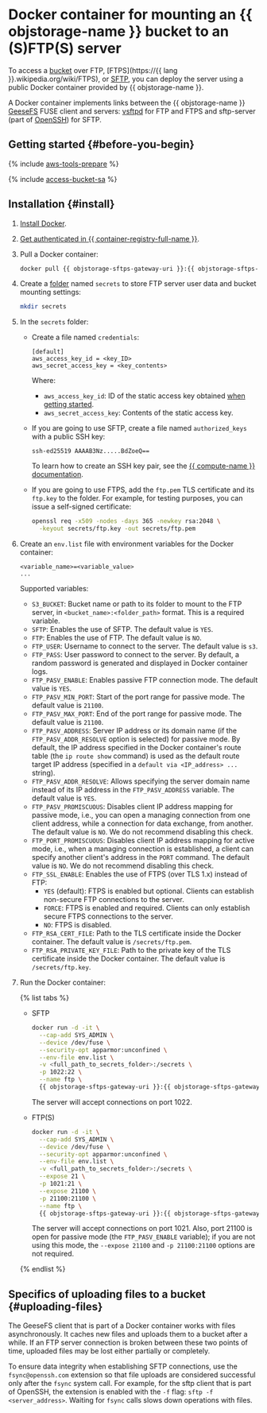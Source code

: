 # Docker container for mounting an {{ objstorage-name }} bucket to an (S)FTP(S) server

To access a [bucket](../concepts/bucket.md) over FTP, [FTPS](https://{{ lang }}.wikipedia.org/wiki/FTPS), or [SFTP](https://en.wikipedia.org/wiki/SSH_File_Transfer_Protocol), you can deploy the server using a public Docker container provided by {{ objstorage-name }}.

A Docker container implements links between the {{ objstorage-name }} [GeeseFS](geesefs.md) FUSE client and servers: [vsftpd](https://security.appspot.com/vsftpd.html) for FTP and FTPS and sftp-server (part of [OpenSSH](https://www.openssh.com/)) for SFTP.

## Getting started {#before-you-begin}

{% include [aws-tools-prepare](../../_includes/aws-tools/aws-tools-prepare.md) %}

{% include [access-bucket-sa](../../_includes/storage/access-bucket-sa.md) %}

## Installation {#install}

1. [Install Docker](https://docs.docker.com/get-docker/).
1. [Get authenticated in {{ container-registry-full-name }}](../../container-registry/operations/authentication.md).
1. Pull a Docker container:

   ```bash
   docker pull {{ objstorage-sftps-gateway-uri }}:{{ objstorage-sftps-gateway-version }}
   ```

1. Create a [folder](../concepts/object.md#folder) named `secrets` to store FTP server user data and bucket mounting settings:

   ```bash
   mkdir secrets
   ```

1. In the `secrets` folder:
   * Create a file named `credentials`:

     ```text
     [default]
     aws_access_key_id = <key_ID>
     aws_secret_access_key = <key_contents>
     ```

     Where:
     * `aws_access_key_id`: ID of the static access key obtained [when getting started](#before-you-begin).
     * `aws_secret_access_key`: Contents of the static access key.
   * If you are going to use SFTP, create a file named `authorized_keys` with a public SSH key:

     ```text
     ssh-ed25519 AAAAB3Nz.....BdZoeQ==
     ```


     To learn how to create an SSH key pair, see the [{{ compute-name }} documentation](../../compute/operations/vm-connect/ssh.md#creating-ssh-keys).


   * If you are going to use FTPS, add the `ftp.pem` TLS certificate and its `ftp.key` to the folder. For example, for testing purposes, you can issue a self-signed certificate:

     ```bash
     openssl req -x509 -nodes -days 365 -newkey rsa:2048 \
       -keyout secrets/ftp.key -out secrets/ftp.pem
     ```

1. Create an `env.list` file with environment variables for the Docker container:

   ```text
   <variable_name>=<variable_value>
   ...
   ```

   Supported variables:
   * `S3_BUCKET`: Bucket name or path to its folder to mount to the FTP server, in `<bucket_name>:<folder_path>` format. This is a required variable.
   * `SFTP`: Enables the use of SFTP. The default value is `YES`.
   * `FTP`: Enables the use of FTP. The default value is `NO`.
   * `FTP_USER`: Username to connect to the server. The default value is `s3`.
   * `FTP_PASS`: User password to connect to the server. By default, a random password is generated and displayed in Docker container logs.
   * `FTP_PASV_ENABLE`: Enables passive FTP connection mode. The default value is `YES`.
   * `FTP_PASV_MIN_PORT`: Start of the port range for passive mode. The default value is `21100`.
   * `FTP_PASV_MAX_PORT`: End of the port range for passive mode. The default value is `21100`.
   * `FTP_PASV_ADDRESS`: Server IP address or its domain name (if the `FTP_PASV_ADDR_RESOLVE` option is selected) for passive mode. By default, the IP address specified in the Docker container's route table (the `ip route show` command) is used as the default route target IP address (specified in a `default via <IP_address> ...` string).
   * `FTP_PASV_ADDR_RESOLVE`: Allows specifying the server domain name instead of its IP address in the `FTP_PASV_ADDRESS` variable. The default value is `YES`.
   * `FTP_PASV_PROMISCUOUS`: Disables client IP address mapping for passive mode, i.e., you can open a managing connection from one client address, while a connection for data exchange, from another. The default value is `NO`. We do not recommend disabling this check.
   * `FTP_PORT_PROMISCUOUS`: Disables client IP address mapping for active mode, i.e., when a managing connection is established, a client can specify another client's address in the `PORT` command. The default value is `NO`. We do not recommend disabling this check.
   * `FTP_SSL_ENABLE`: Enables the use of FTPS (over TLS 1.x) instead of FTP:
     * `YES` (default): FTPS is enabled but optional. Clients can establish non-secure FTP connections to the server.
     * `FORCE`: FTPS is enabled and required. Clients can only establish secure FTPS connections to the server.
     * `NO`: FTPS is disabled.
   * `FTP_RSA_CERT_FILE`: Path to the TLS certificate inside the Docker container. The default value is `/secrets/ftp.pem`.
   * `FTP_RSA_PRIVATE_KEY_FILE`: Path to the private key of the TLS certificate inside the Docker container. The default value is `/secrets/ftp.key`.
1. Run the Docker container:

   {% list tabs %}

   - SFTP

     ```bash
     docker run -d -it \
       --cap-add SYS_ADMIN \
       --device /dev/fuse \
       --security-opt apparmor:unconfined \
       --env-file env.list \
       -v <full_path_to_secrets_folder>:/secrets \
       -p 1022:22 \
       --name ftp \
       {{ objstorage-sftps-gateway-uri }}:{{ objstorage-sftps-gateway-version }}
     ```

     The server will accept connections on port 1022.

   - FTP(S)

     ```bash
     docker run -d -it \
       --cap-add SYS_ADMIN \
       --device /dev/fuse \
       --security-opt apparmor:unconfined \
       --env-file env.list \
       -v <full_path_to_secrets_folder>:/secrets \
       --expose 21 \
       -p 1021:21 \
       --expose 21100 \
       -p 21100:21100 \
       --name ftp \
       {{ objstorage-sftps-gateway-uri }}:{{ objstorage-sftps-gateway-version }}
     ```

     The server will accept connections on port 1021. Also, port 21100 is open for passive mode (the `FTP_PASV_ENABLE` variable); if you are not using this mode, the `--expose 21100` and `-p 21100:21100` options are not required.

   {% endlist %}

## Specifics of uploading files to a bucket {#uploading-files}

The GeeseFS client that is part of a Docker container works with files asynchronously. It caches new files and uploads them to a bucket after a while. If an FTP server connection is broken between these two points of time, uploaded files may be lost either partially or completely.

To ensure data integrity when establishing SFTP connections, use the `fsync@openssh.com` extension so that file uploads are considered successful only after the `fsync` system call. For example, for the sftp client that is part of OpenSSH, the extension is enabled with the `-f` flag: `sftp -f <server_address>`. Waiting for `fsync` calls slows down operations with files.
